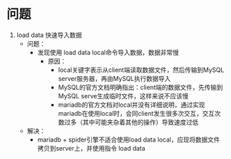 # 问题

1. load data 快速导入数据
   - 问题：
     - 发现使用 load data local命令导入数据，数据非常慢
       - 原因：
         - local关键字表示从client端读取数据文件，然后传输到MySQL server服务器，再由MySQL执行数据导入
         - MySQL的官方文档明确指出：client端的数据文件，先传输到MySQL serve生成临时文件，这样来说不应该慢
         - mariadb的官方文档对local并没有详细说明，通过实现mariadb在使用local时，会同client发生很多次交互，交互次数过多（其中可能夹杂着其他的操作）导致速度过低
   - 解决：
     - mariadb + spider引擎不适合使用load data local，应现将数据文件拷贝到server上，并使用指令 load data